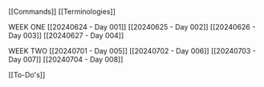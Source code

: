 [[Commands]]
[[Terminologies]]

WEEK ONE
[[20240624 - Day 001]]
[[20240625 - Day 002]]
[[20240626 - Day 003]]
[[20240627 - Day 004]]

WEEK TWO
[[20240701 - Day 005]]
[[20240702 - Day 006]]
[[20240703 - Day 007]]
[[20240704 - Day 008]]


[[To-Do's]]